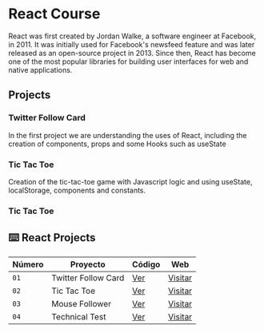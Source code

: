 # React Course

React was first created by Jordan Walke, a software engineer at Facebook, in 2011. It was initially used for Facebook's newsfeed feature and was later released as an open-source project in 2013. Since then, React has become one of the most popular libraries for building user interfaces for web and native applications.

## Projects

### Twitter Follow Card

In the first project we are understanding the uses of React, including the creation of components, props and some Hooks such as useState

### Tic Tac Toe

Creation of the tic-tac-toe game with Javascript logic and using useState, localStorage, components and constants.

### Tic Tac Toe

## ⌨️ React Projects

| Número | Proyecto | Código | Web |
| --- | --- | --- | --- |
| `01` | Twitter Follow Card | [Ver](projects/01-twitter-follow-card/) | [Visitar](https://twitter-follow-card-navy.vercel.app/) |
| `02` | Tic Tac Toe | [Ver](projects/02-tic-tac-toe/) | [Visitar](https://02-tic-tac-toe.vercel.app/) |
| `03` | Mouse Follower | [Ver](projects/03-mouse-follower/) | [Visitar](https://mouse-follower-bay.vercel.app/) |
| `04` | Technical Test | [Ver](projects/04-technical-test/) | [Visitar](https://mouse-follower-bay.vercel.app/) |
